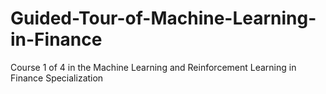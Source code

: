 # Guided-Tour-of-Machine-Learning-in-Finance
Course 1 of 4 in the Machine Learning and Reinforcement Learning in Finance Specialization 
